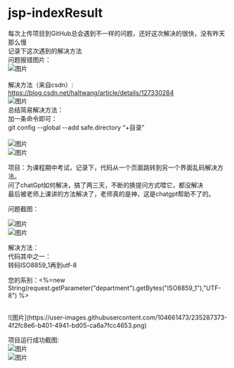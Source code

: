 # jsp-indexResult
每次上传项目到GitHub总会遇到不一样的问题，还好这次解决的很快，没有昨天那么慢<br>
记录下这次遇到的解决方法 <br>
问题报错图片：<br>
![图片](https://user-images.githubusercontent.com/104661473/235286989-4b7d40b0-a430-4371-9790-a95612af7781.png)<br><br>
解决方法（来自csdn）:<br>
https://blog.csdn.net/haltwang/article/details/127330284<br>
![图片](https://user-images.githubusercontent.com/104661473/235287427-368daf5f-d386-4f56-a71f-79028b59c285.png)<br>
总结简易解决方法：<br>
加一条命令即可：<br>
git config --global --add safe.directory “+目录”<br><br>
![图片](https://user-images.githubusercontent.com/104661473/235287121-de4719d0-eb5b-42dc-bd67-43bf6939a30a.png)<br>
![图片](https://user-images.githubusercontent.com/104661473/235287147-25af066c-011d-41f4-afcc-a279f4d996ab.png)<br>

项目：为课程期中考试，记录下，代码从一个页面跳转到另一个界面乱码解决方法。<br>
问了chatGpt如何解决，搞了两三天，不断的换提问方式喂它，都没解决<br>
最后被老师上课讲的方法解决了，老师真的是神，这是chatgpt帮助不了的。<br>


问题截图：<br>

![图片](https://user-images.githubusercontent.com/104661473/235287252-9d8aef2e-914d-4828-954a-e5f4bfb30dd6.png)<br>
![图片](https://user-images.githubusercontent.com/104661473/235287303-c3e98fc0-3dd6-4670-9302-de8709a4e687.png)<br>

解决方法：<br>
代码其中之一：<br>
转码ISO8859_1再到utf-8<br>
<p>您的系别：<%=new String(request.getParameter("department").getBytes("ISO8859_1"),"UTF-8") %></p><br>
![图片](https://user-images.githubusercontent.com/104661473/235287373-4f2fc8e6-b401-4941-bd05-ca6a7fcc4653.png)<br>

项目运行成功截图:<br>
![图片](https://user-images.githubusercontent.com/104661473/235287439-9012ec60-3639-4e63-82f3-1b2b3c6ddd18.png)<br>
![图片](https://user-images.githubusercontent.com/104661473/235287497-e639d25c-6a60-4a18-8ef7-f437367f49a0.png)
<br>
